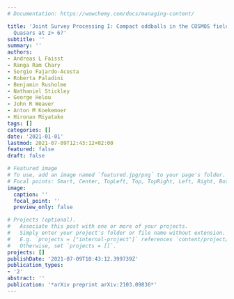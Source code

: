 ```yaml
---
# Documentation: https://wowchemy.com/docs/managing-content/

title: 'Joint Survey Processing I: Compact oddballs in the COSMOS field--low-luminosity
  Quasars at z> 6?'
subtitle: ''
summary: ''
authors:
- Andreas L Faisst
- Ranga Ram Chary
- Sergio Fajardo-Acosta
- Roberta Paladini
- Benjamin Rusholme
- Nathaniel Stickley
- George Helou
- John R Weaver
- Anton M Koekemoer
- Hironao Miyatake
tags: []
categories: []
date: '2021-01-01'
lastmod: 2021-07-09T12:43:12+02:00
featured: false
draft: false

# Featured image
# To use, add an image named `featured.jpg/png` to your page's folder.
# Focal points: Smart, Center, TopLeft, Top, TopRight, Left, Right, BottomLeft, Bottom, BottomRight.
image:
  caption: ''
  focal_point: ''
  preview_only: false

# Projects (optional).
#   Associate this post with one or more of your projects.
#   Simply enter your project's folder or file name without extension.
#   E.g. `projects = ["internal-project"]` references `content/project/deep-learning/index.md`.
#   Otherwise, set `projects = []`.
projects: []
publishDate: '2021-07-09T10:43:12.399739Z'
publication_types:
- '2'
abstract: ''
publication: '*arXiv preprint arXiv:2103.09836*'
---
```

